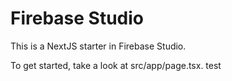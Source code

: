 # Firebase Studio

This is a NextJS starter in Firebase Studio.

To get started, take a look at src/app/page.tsx.
test